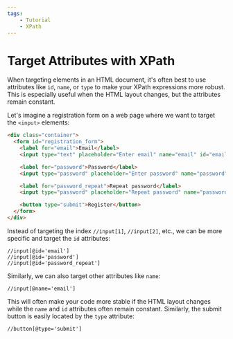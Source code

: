 ```yaml
---
tags:
    - Tutorial
    - XPath
---
```


# Target Attributes with XPath
When targeting elements in an HTML document, it's often best to use attributes like `id`, `name`, or `type` to make your XPath expressions more robust. This is especially useful when the HTML layout changes, but the attributes remain constant.

Let's imagine a registration form on a web page where we want to target the `<input>` elements:

```html linenums="1"
<div class="container">
  <form id="registration_form">
    <label for="email">Email</label>
    <input type="text" placeholder="Enter email" name="email" id="email" required />

    <label for="password">Password</label>
    <input type="password" placeholder="Enter password" name="password" id="password" required />

    <label for="password_repeat">Repeat password</label>
    <input type="password" placeholder="Repeat password" name="password_repeat" id="password_repeat" required />

    <button type="submit">Register</button>
  </form>
</div>
```

Instead of targeting the index `//input[1]`, `//input[2]`, etc., we can be more specific and target the `id` attributes:

```text title=""
//input[@id='email']
//input[@id='password']
//input[@id='password_repeat']
```

Similarly, we can also target other attributes like `name`:

```text title=""
//input[@name='email']
```

This will often make your code more stable if the HTML layout changes while the `name` and `id` attributes often remain constant. Similarly, the submit button is easily located by the `type` attribute:

```text title=""
//button[@type='submit']
```
